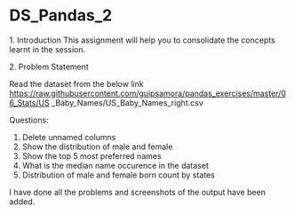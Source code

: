 # DS_Pandas_2

1.​ Introduction
This assignment will help you to consolidate the concepts learnt in the session.

2.​ Problem Statement

Read the dataset from the below link
https://raw.githubusercontent.com/guipsamora/pandas_exercises/master/06_Stats/US
_Baby_Names/US_Baby_Names_right.csv

Questions:
1. Delete unnamed columns
2. Show the distribution of male and female
3. Show the top 5 most preferred names
4. What is the median name occurence in the dataset
5. Distribution of male and female born count by states

I have done all the problems and screenshots of the output have been added.

